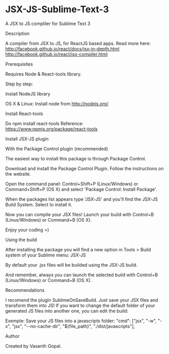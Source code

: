 JSX-JS-Sublime-Text-3
=====================

A JSX to JS compliler for Sublime Text 3

Description

A compiler from JSX to JS, for ReactJS based apps. 
Read more here:
http://facebook.github.io/react/docs/jsx-in-depth.html
http://facebook.github.io/react/jsx-compiler.html

Prerequisites

Requires Node & React-tools library.

Step by step:

Install NodeJS library

OS X & Linux: Install node from http://nodejs.org/

Install React-tools

Do npm install react-tools
Reference: https://www.npmjs.org/package/react-tools

Install JSX-JS plugin

With the Package Control plugin (recommended)

The easiest way to install this package is through Package Control.

Download and install the Package Control Plugin. Follow the instructions on the website.

Open the command panel: Control+Shift+P (Linux/Windows) or Command+Shift+P (OS X) and select 'Package Control: Install Package'.

When the packages list appears type 'JSX-JS' and you'll find the JSX-JS Build System. Select to install it.

Now you can compile your JSX files! Launch your build with Control+B (Linux/Windows) or Command+B (OS X).

Enjoy your coding =)

Using the build

After installing the package you will find a new option in Tools > Build system of your Sublime menu: JSX-JS

By default your .jsx files will be builded using the JSX-JS build.

And remember, always you can launch the selected build with Control+B (Linux/Windows) or Command+B (OS X).

Recommendations


I recomend the plugin SublimeOnSaveBuild. Just save your JSX files and transform them into JS!
If you want to change the default folder of your generated JS files into another one, you can edit the build:

Exemple: Save your JS files into a javascripts folder: "cmd": ["jsx", "-w", "-x", "jsx", "--no-cache-dir", "${file_path}", "./dist/javascripts"],

Author

Created by Vasanth Gopal.
